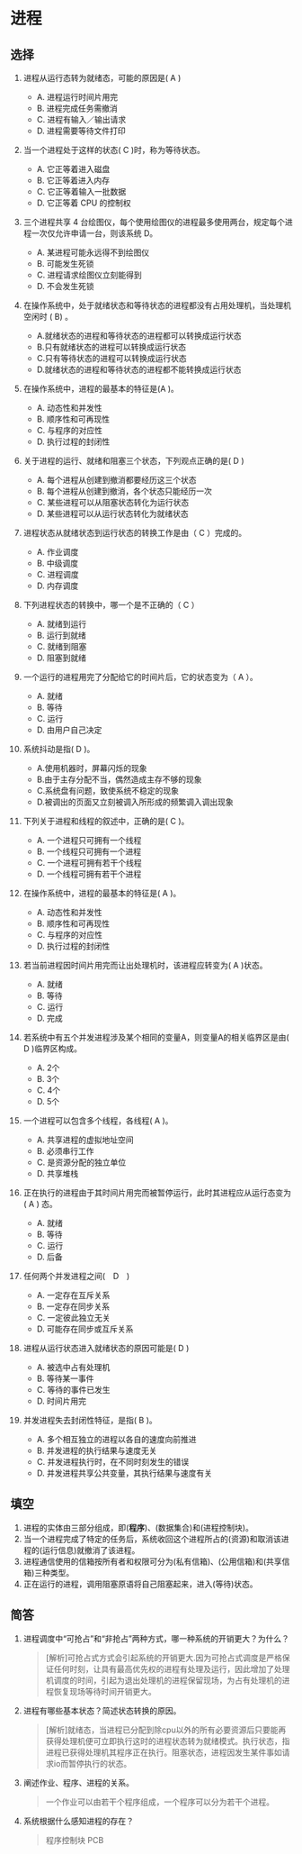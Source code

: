 # 进程

## 选择
1. 进程从运行态转为就绪态，可能的原因是( A )
    - A. 进程运行时间片用完
    - B. 进程完成任务需撤消
    - C. 进程有输入／输出请求
    - D. 进程需要等待文件打印

2. 当一个进程处于这样的状态( C )时，称为等待状态。
    - A. 它正等着进入磁盘
    - B. 它正等着进入内存
    - C. 它正等着输入一批数据
    - D. 它正等着 CPU 的控制权

3. 三个进程共享 4 台绘图仪，每个使用绘图仪的进程最多使用两台，规定每个进程一次仅允许申请一台，则该系统    D。
    - A. 某进程可能永远得不到绘图仪
    - B. 可能发生死锁
    - C. 进程请求绘图仪立刻能得到
    - D. 不会发生死锁

4. 在操作系统中，处于就绪状态和等待状态的进程都没有占用处理机，当处理机空闲时 ( B) 。 
    - A.就绪状态的进程和等待状态的进程都可以转换成运行状态
    - B.只有就绪状态的进程可以转换成运行状态
    - C.只有等待状态的进程可以转换成运行状态
    - D.就绪状态的进程和等待状态的进程都不能转换成运行状态

5. 在操作系统中，进程的最基本的特征是(A  )。
    - A. 动态性和并发性
    - B. 顺序性和可再现性
    - C. 与程序的对应性
    - D. 执行过程的封闭性

6. 关于进程的运行、就绪和阻塞三个状态，下列观点正确的是( D )
    - A. 每个进程从创建到撤消都要经历这三个状态
    - B. 每个进程从创建到撤消，各个状态只能经历一次
    - C. 某些进程可以从阻塞状态转化为运行状态
    - D. 某些进程可以从运行状态转化为就绪状态

7. 进程状态从就绪状态到运行状态的转换工作是由（ C ）完成的。
    - A. 作业调度
    - B. 中级调度
    - C. 进程调度
    - D. 内存调度

8. 下列进程状态的转换中，哪一个是不正确的（ C ）
    - A. 就绪到运行
    - B. 运行到就绪
    - C. 就绪到阻塞
    - D. 阻塞到就绪

9. 一个运行的进程用完了分配给它的时间片后，它的状态变为（ A ）。
    - A. 就绪
    - B. 等待  
    - C. 运行
    - D. 由用户自己决定

10. 系统抖动是指( D )。
    - A.使用机器时，屏幕闪烁的现象
    - B.由于主存分配不当，偶然造成主存不够的现象
    - C.系统盘有问题，致使系统不稳定的现象
    - D.被调出的页面又立刻被调入所形成的频繁调入调出现象

11. 下列关于进程和线程的叙述中，正确的是( C )。
    - A. 一个进程只可拥有一个线程
    - B. 一个线程只可拥有一个进程
    - C. 一个进程可拥有若干个线程
    - D. 一个线程可拥有若干个进程

12. 在操作系统中，进程的最基本的特征是( A )。
    - A. 动态性和并发性                     
    - B. 顺序性和可再现性
    - C. 与程序的对应性
    - D. 执行过程的封闭性

13. 若当前进程因时间片用完而让出处理机时，该进程应转变为( A )状态。
    - A. 就绪
    - B. 等待
    - C. 运行
    - D. 完成

14. 若系统中有五个并发进程涉及某个相同的变量A，则变量A的相关临界区是由( D )临界区构成。
    - A. 2个
    - B. 3个
    - C. 4个
    - D. 5个

15. 一个进程可以包含多个线程，各线程( A )。 
    - A. 共享进程的虚拟地址空间
    - B. 必须串行工作 
    - C. 是资源分配的独立单位
    - D. 共享堆栈 

16. 正在执行的进程由于其时间片用完而被暂停运行，此时其进程应从运行态变为 ( A ) 态。 
     - A. 就绪
     - B. 等待 
     - C. 运行
     - D. 后备 

17. 任何两个并发进程之间(　D　)
    - A. 一定存在互斥关系
    - B. 一定存在同步关系
    - C. 一定彼此独立无关
    - D. 可能存在同步或互斥关系

18. 进程从运行状态进入就绪状态的原因可能是( D )
    - A. 被选中占有处理机
    - B. 等待某一事件　　
    - C. 等待的事件已发生
    - D. 时间片用完

19. 并发进程失去封闭性特征，是指( B )。
    - A. 多个相互独立的进程以各自的速度向前推进
    - B. 并发进程的执行结果与速度无关 
    - C. 并发进程执行时，在不同时刻发生的错误
    - D. 并发进程共享公共变量，其执行结果与速度有关


## 填空

1. 进程的实体由三部分组成，即(**程序**)、(数据集合)和(进程控制块)。
2. 当一个进程完成了特定的任务后，系统收回这个进程所占的(资源)和取消该进程的(运行信息)就撤消了该进程。
3. 进程通信使用的信箱按所有者和权限可分为(私有信箱)、(公用信箱)和(共享信箱)三种类型。
4. 正在运行的进程，调用阻塞原语将自己阻塞起来，进入(等待)状态。


## 简答

1. 进程调度中“可抢占”和“非抢占”两种方式，哪一种系统的开销更大？为什么？ 
    
    > [解析]可抢占式方式会引起系统的开销更大.因为可抢占式调度是严格保证任何时刻，让具有最高优先权的进程有处理及运行，因此增加了处理机调度的时间，引起为退出处理机的进程保留现场，为占有处理机的进程恢复现场等待时间开销更大。

2. 进程有哪些基本状态？简述状态转换的原因。

    > [解析]就绪态，当进程已分配到除cpu以外的所有必要资源后只要能再获得处理机便可立即执行这时的进程状态转为就绪模式。执行状态，指进程已获得处理机其程序正在执行。阻塞状态，进程因发生某件事如请求io而暂停执行的状态。

3. 阐述作业、程序、进程的关系。
   
    > 一个作业可以由若干个程序组成，一个程序可以分为若干个进程。

4. 系统根据什么感知进程的存在？
   
    > 程序控制块 PCB